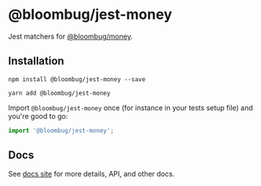 # @bloombug/jest-money

Jest matchers for [@bloombug/money](https://github.com/macdonaldr93/bloombug-money).

## Installation

```shell
npm install @bloombug/jest-money --save
```

```shell
yarn add @bloombug/jest-money
```

Import `@bloombug/jest-money` once (for instance in your tests setup file) and you're good to go:

```js
import '@bloombug/jest-money';
```

## Docs

See [docs site](https://macdonaldr93.github.io/bloombug-money/#/) for more details, API, and other docs.

